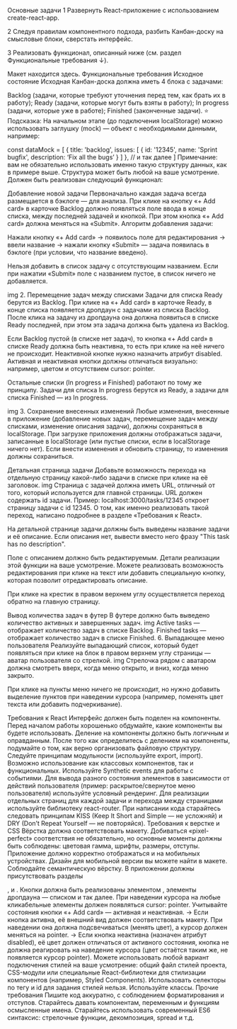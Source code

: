 Основные задачи 1 Развернуть React-приложение с использованием create-react-app.

2 Следуя правилам компонентного подхода, разбить Канбан-доску на смысловые блоки, сверстать интерфейс.

3 Реализовать функционал, описанный ниже (см. раздел Функциональные требования ↓).

Макет находится здесь. Функциональные требования Исходное состояние Исходная Канбан-доска должна иметь 4 блока с задачами:

Backlog (задачи, которые требуют уточнения перед тем, как брать их в работу); Ready (задачи, которые могут быть взяты в работу); In progress (задачи, которые уже в работе); Finished (законченные задачи). ⭐ Подсказка: На начальном этапе (до подключения localStorage) можно использовать заглушку (mock) — объект с необходимыми данными, например:

const dataMock = [ { title: 'backlog', issues: [ { id: '12345', name: 'Sprint bugfix', description: ‘Fix all the bugs’ } ] }, // и так далее ] Примечание: вам не обязательно использовать именно такую структуру данных, как в примере выше. Структура может быть любой на ваше усмотрение. Должен быть реализован следующий функционал:

Добавление новой задачи Первоначально каждая задача всегда размещается в бэклоге — для анализа. При клике на кнопку «+ Add card» в карточке Backlog должно появляться поле ввода в конце списка, между последней задачей и кнопкой. При этом кнопка «+ Add card» должна меняться на «Submit».
Алгоритм добавления задачи:

Нажали кнопку «+ Add card» → появилось поле для редактирования → ввели название → нажали кнопку «Submit» — задача появилась в бэклоге (при условии, что название введено).

Нельзя добавить в список задачу с отсутствующим названием. Если при нажатии «Submit» поле с названием пустое, в список ничего не добавляется.

img 2. Перемещение задач между списками Задачи для списка Ready берутся из Backlog. При клике на «+ Add card» в карточке Ready, в конце списка появляется дропдаун с задачами из списка Backlog. После клика на задачу из дропдауна она должна появиться в списке Ready последней, при этом эта задача должна быть удалена из Backlog.

Если Backlog пустой (в списке нет задач), то кнопка «+ Add card» в списке Ready должна быть неактивна, то есть при клике на неё ничего не происходит. Неактивной кнопке нужно назначить атрибут disabled. Активная и неактивная кнопки должны отличаться визуально: например, цветом и отсутствием cursor: pointer.

Остальные списки (In progress и Finished) работают по тому же принципу. Задачи для списка In progress берутся из Ready, а задачи для списка Finished — из In progress.

img 3. Сохранение внесенных изменений Любые изменения, внесенные в приложение (добавление новых задач, перемещение задач между списками, изменение описания задачи), должны сохраняться в localStorage. При загрузке приложения должны отображаться задачи, записанные в localStorage (или пустые списки, если в localStorage ничего нет). Если внести изменения и обновить страницу, то изменения должны сохраниться.

Детальная страница задачи Добавьте возможность перехода на отдельную страницу какой-либо задачи в списке при клике на её заголовок. img Страница с задачей должна иметь URL, отличный от того, который используется для главной страницы. URL должен содержать id задачи. Пример: localhost:3000/tasks/12345 откроет страницу задачи с id 12345.
О том, как именно реализовать такой переход, написано подробнее в разделе «Требования к React».

На детальной странице задачи должны быть выведены название задачи и её описание. Если описания нет, вывести вместо него фразу "This task has no description".

Поле с описанием должно быть редактируемым. Детали реализации этой функции на ваше усмотрение. Можете реализовать возможность редактирования при клике на текст или добавить специальную кнопку, которая позволит отредактировать описание.

При клике на крестик в правом верхнем углу осуществляется переход обратно на главную страницу.

Вывод количества задач в футер В футере должно быть выведено количество активных и завершенных задач.
img Active tasks — отображает количество задач в списке Backlog. Finished tasks — отображает количество задач в списке Finished. 6. Выпадающее меню пользователя Реализуйте выпадающий список, который будет появляться при клике на блок в правом верхнем углу страницы — аватар пользователя со стрелкой. img Стрелочка рядом с аватаром должна смотреть вверх, когда меню открыто, и вниз, когда меню закрыто.

При клике на пункты меню ничего не происходит, но нужно добавить выделение пунктов при наведении курсора (например, поменять цвет текста или добавить подчеркивание).

Требования к React Интерфейс должен быть поделен на компоненты. Перед началом работы хорошенько обдумайте, какие компоненты вы будете использовать. Деление на компоненты должно быть логичным и оправданным. После того как определитесь с делением на компоненты, подумайте о том, как верно организовать файловую структуру. Следуйте принципам модульности (используйте export, import). Возможно использование как классовых компонентов, так и функциональных. Используйте Synthetic events для работы с событиями. Для вывода разного состояния элементов в зависимости от действий пользователя (пример: раскрытое/свернутое меню пользователя) используйте условный рендеринг. Для реализации отдельных страниц для каждой задачи и перехода между страницами используйте библиотеку react-router. При написании кода старайтесь следовать принципам KISS (Keep It Short and Simple — не усложняй) и DRY (Don’t Repeat Yourself — не повторяйся). Требования к верстке и CSS Вёрстка должна соответствовать макету. Добиваться «pixel-perfect» соответствия не обязательно, но основные моменты должны быть соблюдены: цветовая гамма, шрифты, размеры, отступы. Приложение должно корректно отображаться и на мобильных устройствах. Дизайн для мобильной версии вы можете найти в макете. Соблюдайте семантическую вёрстку. В приложении должны присутствовать разделы

, и . Кнопки должна быть реализованы элементом , элементы дропдауна — списком и так далее. При наведении курсора на любые кликабельные элементы должен появляться cursor: pointer. Учитывайте состояния кнопки «+ Add card» — активная и неактивная. → Если кнопка активна, её внешний вид должен соответствовать макету. При наведении она должна подсвечиваться (менять цвет), а курсор должен меняться на pointer. → Если кнопка неактивна (назначен атрибут disabled), её цвет должен отличаться от активного состояния, кнопка не должна реагировать на наведение курсора (цвет остаётся таким же, не появляется курсор pointer). Можете использовать любой вариант подключения стилей на ваше усмотрение: общий файл стилей проекта, CSS-модули или специальные React-библиотеки для стилизации компонентов (например, Styled Components). Использовать селекторы по тегу и id для задания стилей нельзя. Используйте классы. Прочие требования Пишите код аккуратно, с соблюдением форматирования и отступов. Старайтесь давать компонентам, переменным и функциям осмысленные имена. Старайтесь использовать современный ES6 синтаксис: стрелочные функции, декомпозиция, spread и т.д. 
